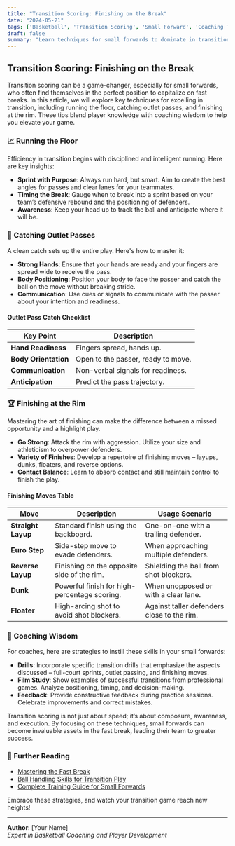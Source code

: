 ```yaml
---
title: "Transition Scoring: Finishing on the Break"
date: "2024-05-21"
tags: ['Basketball', 'Transition Scoring', 'Small Forward', 'Coaching Tips', 'Player Development']
draft: false
summary: "Learn techniques for small forwards to dominate in transition by running the floor, catching outlet passes, and finishing at the rim with finesse."
---
```


## Transition Scoring: Finishing on the Break

Transition scoring can be a game-changer, especially for small forwards, who often find themselves in the perfect position to capitalize on fast breaks. In this article, we will explore key techniques for excelling in transition, including running the floor, catching outlet passes, and finishing at the rim. These tips blend player knowledge with coaching wisdom to help you elevate your game.

### 📈 Running the Floor

Efficiency in transition begins with disciplined and intelligent running. Here are key insights:

- **Sprint with Purpose**: Always run hard, but smart. Aim to create the best angles for passes and clear lanes for your teammates.
- **Timing the Break**: Gauge when to break into a sprint based on your team’s defensive rebound and the positioning of defenders.
- **Awareness**: Keep your head up to track the ball and anticipate where it will be.

### 🏀 Catching Outlet Passes

A clean catch sets up the entire play. Here's how to master it:

- **Strong Hands**: Ensure that your hands are ready and your fingers are spread wide to receive the pass. 
- **Body Positioning**: Position your body to face the passer and catch the ball on the move without breaking stride.
- **Communication**: Use cues or signals to communicate with the passer about your intention and readiness.

#### Outlet Pass Catch Checklist

| **Key Point**           | **Description**                     |
|-------------------------|-------------------------------------|
| **Hand Readiness**      | Fingers spread, hands up.           |
| **Body Orientation**    | Open to the passer, ready to move.  |
| **Communication**       | Non-verbal signals for readiness.   |
| **Anticipation**        | Predict the pass trajectory.        |

### 🏆 Finishing at the Rim

Mastering the art of finishing can make the difference between a missed opportunity and a highlight play.

- **Go Strong**: Attack the rim with aggression. Utilize your size and athleticism to overpower defenders.
- **Variety of Finishes**: Develop a repertoire of finishing moves – layups, dunks, floaters, and reverse options.
- **Contact Balance**: Learn to absorb contact and still maintain control to finish the play.

#### Finishing Moves Table

| **Move**            | **Description**                                   | **Usage Scenario**                            |
|---------------------|---------------------------------------------------|-----------------------------------------------|
| **Straight Layup**  | Standard finish using the backboard.              | One-on-one with a trailing defender.          |
| **Euro Step**       | Side-step move to evade defenders.                | When approaching multiple defenders.          |
| **Reverse Layup**   | Finishing on the opposite side of the rim.        | Shielding the ball from shot blockers.        |
| **Dunk**            | Powerful finish for high-percentage scoring.      | When unopposed or with a clear lane.          |
| **Floater**         | High-arcing shot to avoid shot blockers.           | Against taller defenders close to the rim.    |

### 🧠 Coaching Wisdom

For coaches, here are strategies to instill these skills in your small forwards:

- **Drills**: Incorporate specific transition drills that emphasize the aspects discussed – full-court sprints, outlet passing, and finishing moves.
- **Film Study**: Show examples of successful transitions from professional games. Analyze positioning, timing, and decision-making.
- **Feedback**: Provide constructive feedback during practice sessions. Celebrate improvements and correct mistakes.

Transition scoring is not just about speed; it’s about composure, awareness, and execution. By focusing on these techniques, small forwards can become invaluable assets in the fast break, leading their team to greater success.

### 🔗 Further Reading

- [Mastering the Fast Break](https://example.com/mastering-fast-break)
- [Ball Handling Skills for Transition Play](https://example.com/ball-handling-transition)
- [Complete Training Guide for Small Forwards](https://example.com/small-forward-training)

Embrace these strategies, and watch your transition game reach new heights!

--- 
**Author**: [Your Name]  
*Expert in Basketball Coaching and Player Development*

```